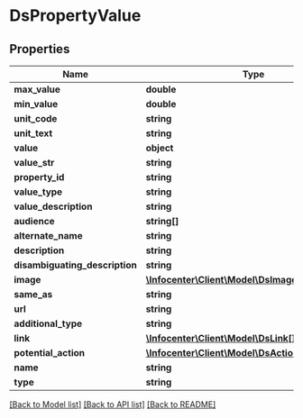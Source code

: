 # DsPropertyValue

## Properties
Name | Type | Description | Notes
------------ | ------------- | ------------- | -------------
**max_value** | **double** |  | [optional] 
**min_value** | **double** |  | [optional] 
**unit_code** | **string** |  | [optional] 
**unit_text** | **string** |  | [optional] 
**value** | **object** |  | [optional] 
**value_str** | **string** |  | [optional] 
**property_id** | **string** |  | [optional] 
**value_type** | **string** |  | [optional] 
**value_description** | **string** |  | [optional] 
**audience** | **string[]** |  | [optional] 
**alternate_name** | **string** |  | [optional] 
**description** | **string** |  | [optional] 
**disambiguating_description** | **string** |  | [optional] 
**image** | [**\Infocenter\Client\Model\DsImageObjectSimplex**](DsImageObjectSimplex.md) |  | [optional] 
**same_as** | **string** |  | [optional] 
**url** | **string** |  | [optional] 
**additional_type** | **string** |  | [optional] 
**link** | [**\Infocenter\Client\Model\DsLink[]**](DsLink.md) |  | [optional] 
**potential_action** | [**\Infocenter\Client\Model\DsAction[]**](DsAction.md) |  | [optional] 
**name** | **string** |  | [optional] 
**type** | **string** |  | [optional] 

[[Back to Model list]](../../README.md#documentation-for-models) [[Back to API list]](../../README.md#documentation-for-api-endpoints) [[Back to README]](../../README.md)

